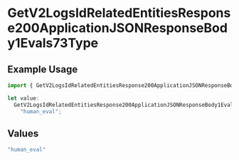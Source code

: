 # GetV2LogsIdRelatedEntitiesResponse200ApplicationJSONResponseBody1Evals73Type

## Example Usage

```typescript
import { GetV2LogsIdRelatedEntitiesResponse200ApplicationJSONResponseBody1Evals73Type } from "orq-poc-typescript-multi-env-version/models/operations";

let value:
  GetV2LogsIdRelatedEntitiesResponse200ApplicationJSONResponseBody1Evals73Type =
    "human_eval";
```

## Values

```typescript
"human_eval"
```